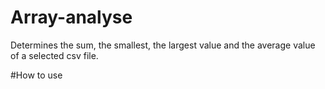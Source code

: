 # Array-analyse
Determines the sum, the smallest, the largest value and the average value of a selected csv file. 

#How to use 
